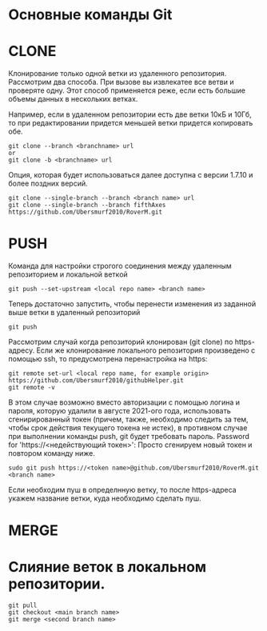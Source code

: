 
# Основные команды Git

# CLONE
Клонирование только одной ветки из удаленного репозитория. 
Рассмотрим два способа. При вызове вы извлекатее все ветви и проверяте одну. Этот способ применяется реже, если есть большие объемы данных в нескольких ветках. 

Например, если в удаленном репозитории есть две ветки 10кБ и 10Гб, то при редактировании придется меньшей ветки придется копировать обе.
```
git clone --branch <branchname> url
or
git clone -b <branchname> url
```
Опция, которая будет использоваться далее доступна с версии 1.7.10 и более поздних версий.
```
git clone --single-branch --branch <branch name> url
git clone --single-branch --branch fifthAxes https://github.com/Ubersmurf2010/RoverM.git

```

# PUSH
Команда для настройки строгого соединения между удаленным репозиторием и локальной веткой
```
git push --set-upstream <local repo name> <branch name>
```
Теперь достаточно запустить, чтобы перенести изменения из заданной выше ветки в удаленный репозиторий
```
git push
```
Рассмотрим случай когда репозиторий клонирован (git clone) по https-адресу.
Если же клонирование локального репозитория произведено с помощью ssh, то предусмотрена перенастройка на https:
```
git remote set-url <local repo name, for example origin> https://github.com/Ubersmurf2010/githubHelper.git
git remote -v
```
В этом случае возможно вместо авторизации с помощью логина и пароля, которую удалили в августе 2021-ого года, использовать сгенирированный токен (причем, также, необходимо следить за тем, чтобы срок действия текущего токена не истек), в противном случае при выполнении команды push, git будет требовать пароль.
Password for 'https://<недействующий токен>':
Просто сгенируем новый токен и повтором команду ниже. 
```
sudo git push https://<token name>@github.com/Ubersmurf2010/RoverM.git <branch name> 
```
Если необходим пуш в определнную ветку, то после https-адреса укажем название ветки, куда необходимо сделать пуш.

# MERGE

# Слияние веток в локальном репозитории.
```
git pull
git checkout <main branch name>
git merge <second branch name>
```
